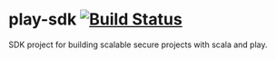 play-sdk [![Build Status](https://api.travis-ci.org/arjunsol/play-sdk.png)](https://travis-ci.org/arjunsol/play-sdk) 
=========================

SDK project for building scalable secure projects with scala and play.